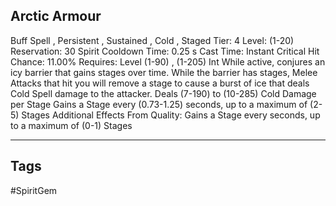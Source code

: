 ## Arctic Armour
Buff
Spell , Persistent , Sustained , Cold , Staged
Tier: 4
Level: (1-20)
Reservation: 30 Spirit
Cooldown Time: 0.25 s
Cast Time: Instant
Critical Hit Chance: 11.00%
Requires: Level (1-90) , (1-205) Int
While active, conjures an icy barrier that gains stages over time. While the barrier has stages, Melee Attacks that hit you will remove a stage to cause a burst of ice that deals Cold Spell damage to the attacker.
Deals (7-190) to (10-285) Cold Damage per Stage
Gains a Stage every (0.73-1.25) seconds, up to a maximum of (2-5) Stages
Additional Effects From Quality:
Gains a Stage every seconds, up to a maximum of (0-1) Stages

---
## Tags
#SpiritGem
